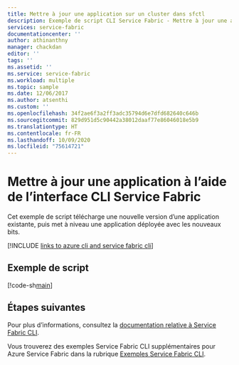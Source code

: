 ```yaml
---
title: Mettre à jour une application sur un cluster dans sfctl
description: Exemple de script CLI Service Fabric - Mettre à jour une application avec une nouvelle version. Cet exemple met également à niveau une application déployée avec les nouveaux bits.
services: service-fabric
documentationcenter: ''
author: athinanthny
manager: chackdan
editor: ''
tags: ''
ms.assetid: ''
ms.service: service-fabric
ms.workload: multiple
ms.topic: sample
ms.date: 12/06/2017
ms.author: atsenthi
ms.custom: ''
ms.openlocfilehash: 34f2ae6f3a2ff3adc35794d6e7dfd682640c646b
ms.sourcegitcommit: 829d951d5c90442a38012daaf77e86046018e5b9
ms.translationtype: HT
ms.contentlocale: fr-FR
ms.lasthandoff: 10/09/2020
ms.locfileid: "75614721"
---
```

# <a name="update-an-application-using-the-service-fabric-cli"></a>Mettre à jour une application à l’aide de l’interface CLI Service Fabric

Cet exemple de script télécharge une nouvelle version d’une application existante, puis met à niveau une application déployée avec les nouveaux bits.

[!INCLUDE [links to azure cli and service fabric cli](../../../includes/service-fabric-sfctl.md)]

## <a name="sample-script"></a>Exemple de script

[!code-sh[main](../../../cli_scripts/service-fabric/upgrade-application/upgrade-application.sh "Upload and update an application on a Service Fabric cluster")]

## <a name="next-steps"></a>Étapes suivantes

Pour plus d’informations, consultez la [documentation relative à Service Fabric CLI](../service-fabric-cli.md).

Vous trouverez des exemples Service Fabric CLI supplémentaires pour Azure Service Fabric dans la rubrique [Exemples Service Fabric CLI](../samples-cli.md).
